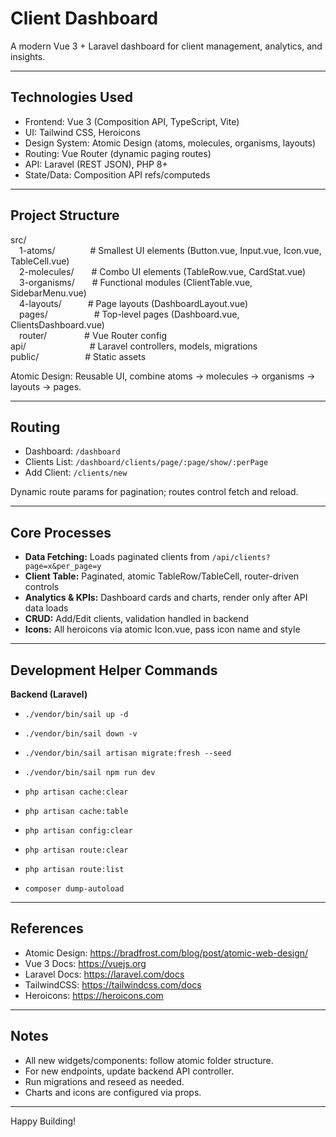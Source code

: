 # Client Dashboard

A modern Vue 3 + Laravel dashboard for client management, analytics, and insights.

---

## Technologies Used

- Frontend: Vue 3 (Composition API, TypeScript, Vite)
- UI: Tailwind CSS, Heroicons
- Design System: Atomic Design (atoms, molecules, organisms, layouts)
- Routing: Vue Router (dynamic paging routes)
- API: Laravel (REST JSON), PHP 8+
- State/Data: Composition API refs/computeds

---

## Project Structure

src/  
 1-atoms/    # Smallest UI elements (Button.vue, Input.vue, Icon.vue, TableCell.vue)  
 2-molecules/  # Combo UI elements (TableRow.vue, CardStat.vue)  
 3-organisms/  # Functional modules (ClientTable.vue, SidebarMenu.vue)  
 4-layouts/   # Page layouts (DashboardLayout.vue)  
 pages/      # Top-level pages (Dashboard.vue, ClientsDashboard.vue)  
 router/     # Vue Router config  
api/        # Laravel controllers, models, migrations  
public/      # Static assets

Atomic Design: Reusable UI, combine atoms → molecules → organisms → layouts → pages.

---

## Routing

- Dashboard: `/dashboard`
- Clients List: `/dashboard/clients/page/:page/show/:perPage`
- Add Client: `/clients/new`

Dynamic route params for pagination; routes control fetch and reload.

---

## Core Processes

- **Data Fetching:** Loads paginated clients from `/api/clients?page=x&per_page=y`
- **Client Table:** Paginated, atomic TableRow/TableCell, router-driven controls
- **Analytics & KPIs:** Dashboard cards and charts, render only after API data loads
- **CRUD:** Add/Edit clients, validation handled in backend
- **Icons:** All heroicons via atomic Icon.vue, pass icon name and style

---

## Development Helper Commands

**Backend (Laravel)**

- `./vendor/bin/sail up -d`
- `./vendor/bin/sail down -v`
- `./vendor/bin/sail artisan migrate:fresh --seed`
- `./vendor/bin/sail npm run dev`

- `php artisan cache:clear`
- `php artisan cache:table`
- `php artisan config:clear`
- `php artisan route:clear`
- `php artisan route:list`
- `composer dump-autoload`

---

## References

- Atomic Design: https://bradfrost.com/blog/post/atomic-web-design/
- Vue 3 Docs: https://vuejs.org
- Laravel Docs: https://laravel.com/docs
- TailwindCSS: https://tailwindcss.com/docs
- Heroicons: https://heroicons.com

---

## Notes

- All new widgets/components: follow atomic folder structure.
- For new endpoints, update backend API controller.
- Run migrations and reseed as needed.
- Charts and icons are configured via props.

---

Happy Building!
